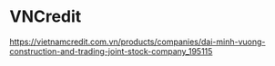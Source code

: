 # VNCredit
https://vietnamcredit.com.vn/products/companies/dai-minh-vuong-construction-and-trading-joint-stock-company_195115
